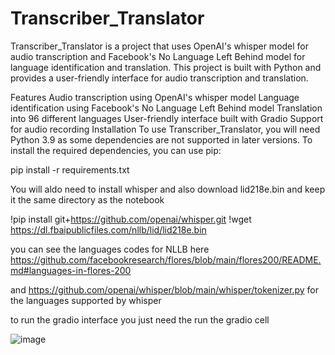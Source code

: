 # Transcriber_Translator

Transcriber_Translator is a project that uses OpenAI's whisper model for audio transcription and Facebook's No Language Left Behind model for language identification and translation. This project is built with Python and provides a user-friendly interface for audio transcription and translation.

Features
Audio transcription using OpenAI's whisper model
Language identification using Facebook's No Language Left Behind model
Translation into 96 different languages
User-friendly interface built with Gradio
Support for audio recording
Installation
To use Transcriber_Translator, you will need Python 3.9 as some dependencies are not supported in later versions. To install the required dependencies, you can use pip:

pip install -r requirements.txt

You will aldo need to install whisper and also download lid218e.bin and keep it the same directory as the notebook

!pip install git+https://github.com/openai/whisper.git 
!wget https://dl.fbaipublicfiles.com/nllb/lid/lid218e.bin

you can see the languages codes for NLLB here https://github.com/facebookresearch/flores/blob/main/flores200/README.md#languages-in-flores-200

and https://github.com/openai/whisper/blob/main/whisper/tokenizer.py for the languages supported by whisper

to run the gradio interface you just need the run the gradio cell

![image](https://user-images.githubusercontent.com/97779349/227277903-c0ec446c-b07b-4771-8776-0f798c5169e8.png)
